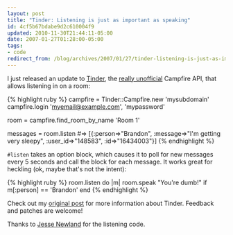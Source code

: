 ```yaml
---
layout: post
title: "Tinder: Listening is just as important as speaking"
id: 4cf5b67bdabe9d2c610004f9
updated: 2010-11-30T21:44:11-05:00
date: 2007-01-27T01:28:00-05:00
tags:
- code
redirect_from: /blog/archives/2007/01/27/tinder-listening-is-just-as-important-as-speaking/
---
```


I just released an update to [Tinder](http://opensoul.org/2006/12/8/tinder-campfire-api), the [really unofficial](http://www.37signals.com/svn/archives2/marshmallow_the_unofficial_campfire_api_is_hot.php) Campfire API, that allows listening in on a room:

{% highlight ruby %}
campfire = Tinder::Campfire.new 'mysubdomain'
campfire.login 'myemail@example.com', 'mypassword'

room = campfire.find_room_by_name 'Room 1'

messages = room.listen
#=> [{:person=>"Brandon", :message=>"I'm getting very sleepy", :user_id=>"148583", :id=>"16434003"}]
{% endhighlight %}

<code>\#listen</code> takes an option block, which causes it to poll for new messages every 5 seconds and call the block for each message. It works great for heckling (ok, maybe that's not the intent):

{% highlight ruby %}
room.listen do |m|
  room.speak "You're dumb!" if m[:person] == 'Brandon'
end
{% endhighlight %}

Check out my [original post](http://opensoul.org/2006/12/8/tinder-campfire-api) for more information about Tinder. Feedback and patches are welcome!

Thanks to [Jesse Newland](http://soylentfoo.jnewland.com/articles/2006/12/07/updates-to-marshmallow-the-campfire-bot) for the listening code.
